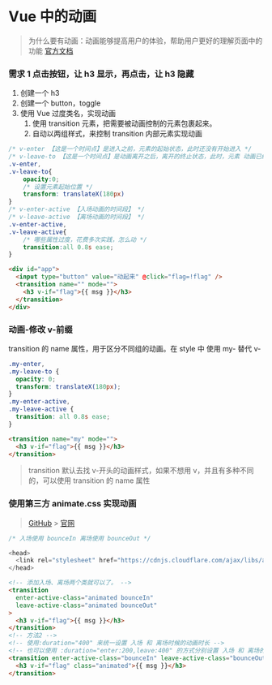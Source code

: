# Vue 中的动画

> 为什么要有动画：动画能够提高用户的体验，帮助用户更好的理解页面中的功能
> [官方文档](https://cn.vuejs.org/v2/guide/transitions.html)

### 需求 1 点击按钮，让 h3 显示，再点击，让 h3 隐藏

1. 创建一个 h3
2. 创建一个 button，toggle
3. 使用 Vue 过度类名，实现动画
   1. 使用 transition 元素，把需要被动画控制的元素包裹起来。
   2. 自动以两组样式，来控制 transition 内部元素实现动画

```CSS
/* v-enter 【这是一个时间点】是进入之前，元素的起始状态，此时还没有开始进入 */
/* v-leave-to 【这是一个时间点】是动画离开之后，离开的终止状态，此时，元素 动画已经结束了 */
.v-enter,
.v-leave-to{
    opacity:0;
    /* 设置元素起始位置 */
    transform: translateX(180px)
}
/* v-enter-active 【入场动画的时间段】 */
/* v-leave-active 【离场动画的时间段】 */
.v-enter-active,
.v-leave-active{
    /* 哪些属性过度，花费多次实践，怎么动 */
    transition:all 0.8s ease;
}
```

```html
<div id="app">
  <input type="button" value="动起来" @click="flag=!flag" />
  <transition name="" mode="">
    <h3 v-if="flag">{{ msg }}</h3>
  </transition>
</div>
```

### 动画-修改 v-前缀

transition 的 name 属性，用于区分不同组的动画。在 style 中 使用 my- 替代 v-

```css
.my-enter,
.my-leave-to {
  opacity: 0;
  transform: translateX(180px);
}
.my-enter-active,
.my-leave-active {
  transition: all 0.8s ease;
}
```

```html
<transition name="my" mode="">
  <h3 v-if="flag">{{ msg }}</h3>
</transition>
```

> transition 默认去找 v-开头的动画样式，如果不想用 v，并且有多种不同的，可以使用 transition 的 name 属性

### 使用第三方 animate.css 实现动画

> [GitHub](https://github.com/daneden/animate.css) > [官网](https://daneden.github.io/animate.css/)

```css
/* 入场使用 bounceIn 离场使用 bounceOut */
```

```js
<head>
  <link rel="stylesheet" href="https://cdnjs.cloudflare.com/ajax/libs/animate.css/3.7.0/animate.min.css">
</head>
```

```html
<!-- 添加入场、离场两个类就可以了。 -->
<transition
  enter-active-class="animated bounceIn"
  leave-active-class="animated bounceOut"
>
  <h3 v-if="flag">{{ msg }}</h3>
</transition>
<!-- 方法2 -->
<!-- 使用:duration="400" 来统一设置 入场 和 离场时候的动画时长 -->
<!-- 也可以使用 :duration="enter:200,leave:400" 的方式分别设置 入场 和 离场的时长 -->
<transition enter-active-class="bounceIn" leave-active-class="bounceOut" :duration="400">
  <h3 v-if="flag" class="animated">{{ msg }}</h3>
</transition>
```
